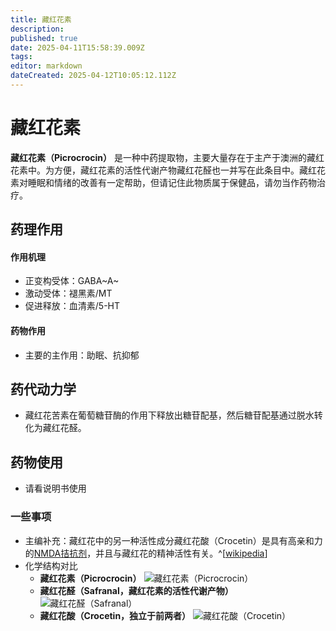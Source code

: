 ```yaml
---
title: 藏红花素
description: 
published: true
date: 2025-04-11T15:58:39.009Z
tags: 
editor: markdown
dateCreated: 2025-04-12T10:05:12.112Z
---
```


# 藏红花素
**藏红花素（Picrocrocin）** 是一种中药提取物，主要大量存在于主产于澳洲的藏红花素中。为方便，藏红花素的活性代谢产物藏红花醛也一并写在此条目中。藏红花素对睡眠和情绪的改善有一定帮助，但请记住此物质属于保健品，请勿当作药物治疗。

## 药理作用
#### 作用机理
- 正变构受体：GABA~A~
- 激动受体：褪黑素/MT
- 促进释放：血清素/5-HT
　　
#### 药物作用
- 主要的主作用：助眠、抗抑郁

## 药代动力学
- 藏红花苦素在葡萄糖苷酶的作用下释放出糖苷配基，然后糖苷配基通过脱水转化为藏红花醛。

## 药物使用
- 请看说明书使用

### 一些事项
- 主编补充：藏红花中的另一种活性成分藏红花酸（Crocetin）是具有高亲和力的[NMDA拮抗剂](/drugs_meta/NMDA受体相关药物.md)，并且与藏红花的精神活性有关。^[[wikipedia](https://en.wikipedia.org/wiki/Crocetin)]
- 化学结构对比
  - **藏红花素（Picrocrocin）** ![藏红花素（Picrocrocin）](/imgs/藏红花素.png)
  - **藏红花醛（Safranal，藏红花素的活性代谢产物）** ![藏红花醛（Safranal）](/imgs/藏红花醛.png)
  - **藏红花酸（Crocetin，独立于前两者）** ![藏红花酸（Crocetin）](/imgs/藏红花酸.png)

